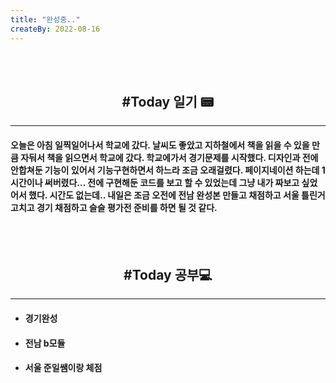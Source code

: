 ```yaml
---
title: "완성중.."
createBy: 2022-08-16
---
```



<br>
<br>

<h2 style="text-align:center">#Today 일기 📟</h2>

---
#### 오늘은 아침 일찍일어나서 학교에 갔다. 날씨도 좋았고 지하철에서 책을 읽을 수 있을 만큼 자둬서 책을 읽으면서 학교에 갔다. 학교에가서 경기문제를 시작했다. 디자인과 전에 안합쳐둔 기능이 있어서 기능구현하면서 하느라 조금 오래걸렸다. 페이지네이션 하는데 1시간이나 써버렸다... 전에 구현해둔 코드를 보고 할 수 있었는데 그냥 내가 짜보고 싶었어서 했다. 시간도 없는데.. 내일은 조금 오전에 전남 완성본 만들고 채점하고 서울 틀린거 고치고 경기 채점하고 슬슬 평가전 준비를 하면 될 것 같다.

<!-- 처음 서울로 전학 왔을 때 나는 적응을 도시라는 괴리감 때문인지 아님 내가 전학 첫 날부터 맨 뒤에서 폰 하고 자고 그래서 인지 모르겠지만 적응을 잘 못했다. 대충 그렇게 시간이 계속 흘렀고 밥 먹을 친구도 없어서 밥도 안먹고 쉬는 시간에는 업드려 있고 수업시간에도 업드려 있었다. 가족들도 많이 걱정했다. 옛날에는 맨날 친구들이랑 놀러다니고 집에오면 싱글벙글 웃던 얘가 집에 와서는 맨날 울상이고 그때 아빠가 내가 집에만 박혀 있으니까 휴가쓰고 맨날 나 데리고 서울 구경 시켜준다고 돌아다니고 놀러다니고 그때마다 아빠가 아들이랑 놀러다녀서 좋다고 했다. 지금 생각하면 너무 감사하고 존경스럽다. 아빠 말대로 시간이 지나니까 반 친구들이랑 조금씩 친해졌다.  -->


<br>
<br>

<h2 style="text-align:center">#Today 공부💻</h2>

---
- #### 경기완성
- #### 전남 b모듈
- #### 서울 준일쌤이랑 체점




